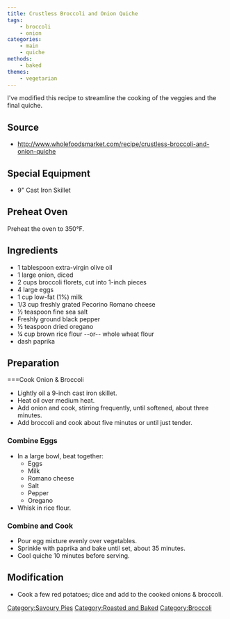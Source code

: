 ```yaml
---
title: Crustless Broccoli and Onion Quiche
tags:
    - broccoli
    - onion
categories: 
    - main
    - quiche
methods:
    - baked
themes:
    - vegetarian
---
```


I've modified this recipe to streamline the cooking of the veggies and
the final quiche.

## Source

-   <http://www.wholefoodsmarket.com/recipe/crustless-broccoli-and-onion-quiche>

## Special Equipment

-   9" Cast Iron Skillet

## Preheat Oven

Preheat the oven to 350°F.

## Ingredients

-   1 tablespoon extra-virgin olive oil
-   1 large onion, diced
-   2 cups broccoli florets, cut into 1-inch pieces
-   4 large eggs
-   1 cup low-fat (1%) milk
-   1/3 cup freshly grated Pecorino Romano cheese
-   ½ teaspoon fine sea salt
-   Freshly ground black pepper
-   ½ teaspoon dried oregano
-   ¼ cup brown rice flour --or-- whole wheat flour
-   dash paprika

## Preparation

===Cook Onion & Broccoli

-   Lightly oil a 9-inch cast iron skillet.
-   Heat oil over medium heat.
-   Add onion and cook, stirring frequently, until softened, about three
    minutes.
-   Add broccoli and cook about five minutes or until just tender.

### Combine Eggs

-   In a large bowl, beat together:
    -   Eggs
    -   Milk
    -   Romano cheese
    -   Salt
    -   Pepper
    -   Oregano
-   Whisk in rice flour.

### Combine and Cook

-   Pour egg mixture evenly over vegetables.
-   Sprinkle with paprika and bake until set, about 35 minutes.
-   Cool quiche 10 minutes before serving.

## Modification

-   Cook a few red potatoes; dice and add to the cooked onions &
    broccoli.

[Category:Savoury Pies](Category:Savoury_Pies "wikilink")
[Category:Roasted and Baked](Category:Roasted_and_Baked "wikilink")
[Category:Broccoli](Category:Broccoli "wikilink")
